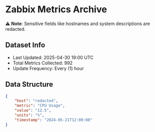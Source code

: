 # Zabbix Metrics Archive

⚠️ **Note**: Sensitive fields like hostnames and system descriptions are redacted.

## Dataset Info
- Last Updated: 2025-04-30 19:00 UTC
- Total Metrics Collected: 992
- Update Frequency: Every (1) hour

## Data Structure
```json
{
    "host": "redacted",
    "metric": "CPU Usage",
    "value": "12.5",
    "units": "%",
    "timestamp": "2024-05-21T12:00:00"
}
```
